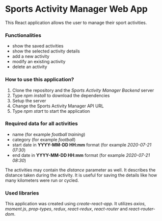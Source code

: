 # Sports Activity Manager Web App

This React application allows the user to manage their sport activities.

### Functionalities
* show the saved activities
* show the selected activity details
* add a new activity
* modify an existing activity
* delete an activity

### How to use this application?
1. Clone the repository and the *Sports Activity Manager Backend* server
2. Type *npm install* to download the dependencies
3. Setup the server
4. Change the Sports Activity Manager API URL
5. Type *npm start* to start the application

### Required data for all activities
* name (for example *football training*)
* category (for example *football*)
* start date in **YYYY-MM-DD HH:mm** format (for example *2020-07-21 07:30*)
* end date in **YYYY-MM-DD HH:mm** format (for example *2020-07-21 08:30*)

The activities may contain the *distance* parameter as well. It describes the distance taken during the activity. It is useful for saving the details like how many kilometers were run or cycled.

### Used libraries
This application was created using *create-react-app*. It utilizes *axios*, *moment.js*, *prop-types*, *redux*, *react-redux*, *react-router* and *react-router-dom*.